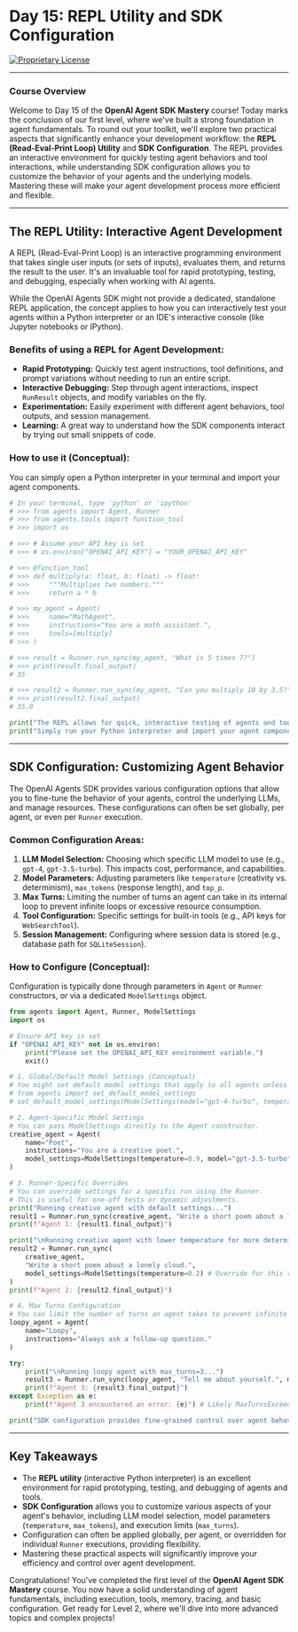 # Day 15: REPL Utility and SDK Configuration

[![Proprietary License](https://img.shields.io/badge/license-proprietary-red.svg)](../LICENSE)

---

### **Course Overview**

Welcome to Day 15 of the **OpenAI Agent SDK Mastery** course! Today marks the conclusion of our first level, where we've built a strong foundation in agent fundamentals. To round out your toolkit, we'll explore two practical aspects that significantly enhance your development workflow: the **REPL (Read-Eval-Print Loop) Utility** and **SDK Configuration**. The REPL provides an interactive environment for quickly testing agent behaviors and tool interactions, while understanding SDK configuration allows you to customize the behavior of your agents and the underlying models. Mastering these will make your agent development process more efficient and flexible.

---

## The REPL Utility: Interactive Agent Development

A REPL (Read-Eval-Print Loop) is an interactive programming environment that takes single user inputs (or sets of inputs), evaluates them, and returns the result to the user. It's an invaluable tool for rapid prototyping, testing, and debugging, especially when working with AI agents.

While the OpenAI Agents SDK might not provide a dedicated, standalone REPL application, the concept applies to how you can interactively test your agents within a Python interpreter or an IDE's interactive console (like Jupyter notebooks or IPython).

### Benefits of using a REPL for Agent Development:

*   **Rapid Prototyping:** Quickly test agent instructions, tool definitions, and prompt variations without needing to run an entire script.
*   **Interactive Debugging:** Step through agent interactions, inspect `RunResult` objects, and modify variables on the fly.
*   **Experimentation:** Easily experiment with different agent behaviors, tool outputs, and session management.
*   **Learning:** A great way to understand how the SDK components interact by trying out small snippets of code.

### How to use it (Conceptual):

You can simply open a Python interpreter in your terminal and import your agent components.

```python
# In your terminal, type 'python' or 'ipython'
# >>> from agents import Agent, Runner
# >>> from agents.tools import function_tool
# >>> import os

# >>> # Assume your API key is set
# >>> # os.environ["OPENAI_API_KEY"] = "YOUR_OPENAI_API_KEY"

# >>> @function_tool
# >>> def multiply(a: float, b: float) -> float:
# >>>     """Multiplies two numbers."""
# >>>     return a * b

# >>> my_agent = Agent(
# >>>     name="MathAgent",
# >>>     instructions="You are a math assistant.",
# >>>     tools=[multiply]
# >>> )

# >>> result = Runner.run_sync(my_agent, "What is 5 times 7?")
# >>> print(result.final_output)
# 35

# >>> result2 = Runner.run_sync(my_agent, "Can you multiply 10 by 3.5?")
# >>> print(result2.final_output)
# 35.0

print("The REPL allows for quick, interactive testing of agents and tools.")
print("Simply run your Python interpreter and import your agent components.")
```

---

## SDK Configuration: Customizing Agent Behavior

The OpenAI Agents SDK provides various configuration options that allow you to fine-tune the behavior of your agents, control the underlying LLMs, and manage resources. These configurations can often be set globally, per agent, or even per `Runner` execution.

### Common Configuration Areas:

1.  **LLM Model Selection:** Choosing which specific LLM model to use (e.g., `gpt-4`, `gpt-3.5-turbo`). This impacts cost, performance, and capabilities.
2.  **Model Parameters:** Adjusting parameters like `temperature` (creativity vs. determinism), `max_tokens` (response length), and `top_p`.
3.  **Max Turns:** Limiting the number of turns an agent can take in its internal loop to prevent infinite loops or excessive resource consumption.
4.  **Tool Configuration:** Specific settings for built-in tools (e.g., API keys for `WebSearchTool`).
5.  **Session Management:** Configuring where session data is stored (e.g., database path for `SQLiteSession`).

### How to Configure (Conceptual):

Configuration is typically done through parameters in `Agent` or `Runner` constructors, or via a dedicated `ModelSettings` object.

```python
from agents import Agent, Runner, ModelSettings
import os

# Ensure API key is set
if "OPENAI_API_KEY" not in os.environ:
    print("Please set the OPENAI_API_KEY environment variable.")
    exit()

# 1. Global/Default Model Settings (Conceptual)
# You might set default model settings that apply to all agents unless overridden.
# from agents import set_default_model_settings
# set_default_model_settings(ModelSettings(model="gpt-4-turbo", temperature=0.7))

# 2. Agent-Specific Model Settings
# You can pass ModelSettings directly to the Agent constructor.
creative_agent = Agent(
    name="Poet",
    instructions="You are a creative poet.",
    model_settings=ModelSettings(temperature=0.9, model="gpt-3.5-turbo")
)

# 3. Runner-Specific Overrides
# You can override settings for a specific run using the Runner.
# This is useful for one-off tests or dynamic adjustments.
print("Running creative agent with default settings...")
result1 = Runner.run_sync(creative_agent, "Write a short poem about a lonely cloud.")
print(f"Agent 1: {result1.final_output}")

print("\nRunning creative agent with lower temperature for more deterministic output...")
result2 = Runner.run_sync(
    creative_agent,
    "Write a short poem about a lonely cloud.",
    model_settings=ModelSettings(temperature=0.2) # Override for this run
)
print(f"Agent 2: {result2.final_output}")

# 4. Max Turns Configuration
# You can limit the number of turns an agent takes to prevent infinite loops.
loopy_agent = Agent(
    name="Loopy",
    instructions="Always ask a follow-up question."
)

try:
    print("\nRunning loopy agent with max_turns=3...")
    result3 = Runner.run_sync(loopy_agent, "Tell me about yourself.", max_turns=3)
    print(f"Agent 3: {result3.final_output}")
except Exception as e:
    print(f"Agent 3 encountered an error: {e}") # Likely MaxTurnsExceeded

print("SDK configuration provides fine-grained control over agent behavior.")
```

---

## Key Takeaways

*   The **REPL utility** (interactive Python interpreter) is an excellent environment for rapid prototyping, testing, and debugging of agents and tools.
*   **SDK Configuration** allows you to customize various aspects of your agent's behavior, including LLM model selection, model parameters (`temperature`, `max_tokens`), and execution limits (`max_turns`).
*   Configuration can often be applied globally, per agent, or overridden for individual `Runner` executions, providing flexibility.
*   Mastering these practical aspects will significantly improve your efficiency and control over agent development.

Congratulations! You've completed the first level of the **OpenAI Agent SDK Mastery** course. You now have a solid understanding of agent fundamentals, including execution, tools, memory, tracing, and basic configuration. Get ready for Level 2, where we'll dive into more advanced topics and complex projects!